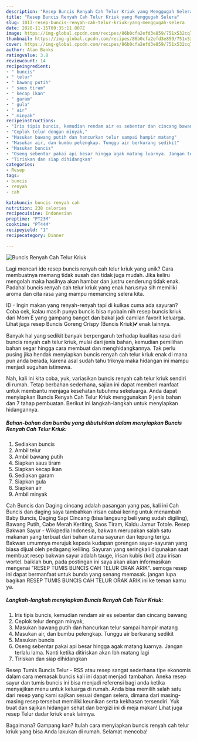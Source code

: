 ```yaml
---
description: "Resep Buncis Renyah Cah Telur Kriuk yang Menggugah Selera"
title: "Resep Buncis Renyah Cah Telur Kriuk yang Menggugah Selera"
slug: 1013-resep-buncis-renyah-cah-telur-kriuk-yang-menggugah-selera
date: 2020-11-15T09:35:11.807Z
image: https://img-global.cpcdn.com/recipes/86b0cfa2efd3e859/751x532cq70/buncis-renyah-cah-telur-kriuk-foto-resep-utama.jpg
thumbnail: https://img-global.cpcdn.com/recipes/86b0cfa2efd3e859/751x532cq70/buncis-renyah-cah-telur-kriuk-foto-resep-utama.jpg
cover: https://img-global.cpcdn.com/recipes/86b0cfa2efd3e859/751x532cq70/buncis-renyah-cah-telur-kriuk-foto-resep-utama.jpg
author: Alan Banks
ratingvalue: 3.8
reviewcount: 14
recipeingredient:
- " buncis"
- " telur"
- " bawang putih"
- " saus tiram"
- " kecap ikan"
- " garam"
- " gula"
- " air"
- " minyak"
recipeinstructions:
- "Iris tipis buncis, kemudian rendam air es sebentar dan cincang bawang"
- "Ceplok telur dengan minyak,"
- "Masukan bawang putih dan hancurkan telur sampai hampir matang"
- "Masukan air, dan bumbu pelengkap. Tunggu air berkurang sedikit"
- "Masukan buncis"
- "Oseng sebentar pakai api besar hingga agak matang luarnya. Jangan terlalu lama. Nanti ketika ditiriskan akan lbh matang lagi"
- "Tiriskan dan siap dihidangkan"
categories:
- Resep
tags:
- buncis
- renyah
- cah

katakunci: buncis renyah cah 
nutrition: 238 calories
recipecuisine: Indonesian
preptime: "PT23M"
cooktime: "PT44M"
recipeyield: "1"
recipecategory: Dinner

---
```



![Buncis Renyah Cah Telur Kriuk](https://img-global.cpcdn.com/recipes/86b0cfa2efd3e859/751x532cq70/buncis-renyah-cah-telur-kriuk-foto-resep-utama.jpg)

Lagi mencari ide resep buncis renyah cah telur kriuk yang unik? Cara membuatnya memang tidak susah dan tidak juga mudah. Jika keliru mengolah maka hasilnya akan hambar dan justru cenderung tidak enak. Padahal buncis renyah cah telur kriuk yang enak harusnya sih memiliki aroma dan cita rasa yang mampu memancing selera kita.

ID - Ingin makan yang renyah-renyah tapi di kulkas cuma ada sayuran? Coba cek, kalau masih punya buncis bisa nyobain nih resep buncis kriuk dari Mom E yang gampang banget dan bakal jadi camilan favorit keluarga. Lihat juga resep Buncis Goreng Crispy (Buncis Kriuk)💕 enak lainnya.

Banyak hal yang sedikit banyak berpengaruh terhadap kualitas rasa dari buncis renyah cah telur kriuk, mulai dari jenis bahan, kemudian pemilihan bahan segar hingga cara membuat dan menghidangkannya. Tak perlu pusing jika hendak menyiapkan buncis renyah cah telur kriuk enak di mana pun anda berada, karena asal sudah tahu triknya maka hidangan ini mampu menjadi suguhan istimewa.


Nah, kali ini kita coba, yuk, variasikan buncis renyah cah telur kriuk sendiri di rumah. Tetap berbahan sederhana, sajian ini dapat memberi manfaat untuk membantu menjaga kesehatan tubuhmu sekeluarga. Anda dapat menyiapkan Buncis Renyah Cah Telur Kriuk menggunakan 9 jenis bahan dan 7 tahap pembuatan. Berikut ini langkah-langkah untuk menyiapkan hidangannya.

<!--inarticleads1-->

##### Bahan-bahan dan bumbu yang dibutuhkan dalam menyiapkan Buncis Renyah Cah Telur Kriuk:

1. Sediakan  buncis
1. Ambil  telur
1. Ambil  bawang putih
1. Siapkan  saus tiram
1. Siapkan  kecap ikan
1. Sediakan  garam
1. Siapkan  gula
1. Siapkan  air
1. Ambil  minyak


Cah Buncis dan Daging cincang adalah pasangan yang pas, kali ini Cah Buncis dan daging saya tambahkan irisan cabai kering untuk menambah Baby Buncis, Daging Sapi Cincang (bisa langsung beli yang sudah digiling), Bawang Putih, Cabe Merah Keriting, Saos Tiram, Kaldu Jamur Totole. Resep Bakwan Sayur - Wikipedia Indonesia, bakwan merupakan salah satu makanan yang terbuat dari bahan utama sayuran dan tepung terigu. Bakwan umumnya merujuk kepada kudapan gorengan sayur-sayuran yang biasa dijual oleh pedagang keliling. Sayuran yang seringkali digunakan saat membuat resep bakwan sayur adalah tauge, irisan kubis (kol) atau irisan wortel. baiklah bun, pada postingan ini saya akan akan informasikan mengenai &#34;RESEP TUMIS BUNCIS CAH TELUR ORAK ARIK&#34;. semoga resep ini dapat bermanfaat untuk bunda yang senang memasak. jangan lupa bagikan RESEP TUMIS BUNCIS CAH TELUR ORAK ARIK ini ke teman kamu ya. 

<!--inarticleads2-->

##### Langkah-langkah menyiapkan Buncis Renyah Cah Telur Kriuk:

1. Iris tipis buncis, kemudian rendam air es sebentar dan cincang bawang
1. Ceplok telur dengan minyak,
1. Masukan bawang putih dan hancurkan telur sampai hampir matang
1. Masukan air, dan bumbu pelengkap. Tunggu air berkurang sedikit
1. Masukan buncis
1. Oseng sebentar pakai api besar hingga agak matang luarnya. Jangan terlalu lama. Nanti ketika ditiriskan akan lbh matang lagi
1. Tiriskan dan siap dihidangkan


Resep Tumis Buncis Telur - RSS atau resep sangat sederhana tipe ekonomis dalam cara memasak buncis kali ini dapat menjadi tambahan. Aneka resep sayur dan tumis buncis ini bisa menjadi referensi bagi anda ketika menyajikan menu untuk keluarga di rumah. Anda bisa memilih salah satu dari resep yang kami sajikan sesuai dengan selera, dimana dari masing-masing resep tersebut memiliki keunikan serta kekhasan tersendiri. Yuk buat dan sajikan hidangan sehat dan bergizi ini di meja makan! Lihat juga resep Telur dadar kriuk enak lainnya. 

Bagaimana? Gampang kan? Itulah cara menyiapkan buncis renyah cah telur kriuk yang bisa Anda lakukan di rumah. Selamat mencoba!
